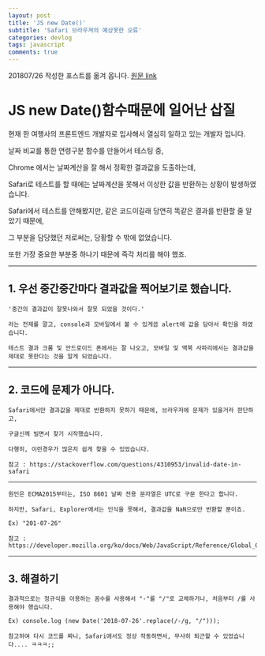 ```yaml
---
layout: post
title: 'JS new Date()'
subtitle: 'Safari 브라우져의 예상못한 오류'
categories: devlog
tags: javascript
comments: true
---
```


201807/26 작성한 포스트를 옮겨 옵니다. [원문 link](https://github.com/bluelion2/bluelion2.github/blob/master/_posts/2018-07-26-JS%20new%20Date().md)

# JS new Date()함수때문에 일어난 삽질


현재 한 여행사의 프론트엔드 개발자로 입사해서 열심히 일하고 있는 개발자 입니다.

날짜 비교를 통한 연령구분 함수를 만들어서 테스팅 중,

Chrome 에서는 날짜계산을 잘 해서 정확한 결과값을 도출하는데,

Safari로 테스트를 할 때에는 날짜계산을 못해서 이상한 값을 반환하는 상황이 발생하였습니다.


Safari에서 테스트를 안해봤지만, 같은 코드이길래 당연히 똑같은 결과를 반환할 줄 알았기 때문에,

그 부분을 담당했던 저로써는, 당황할 수 밖에 없었습니다.

또한 가장 중요한 부분중 하나기 때문에 즉각 처리를 해야 했죠.



---


## 1. 우선 중간중간마다 결과값을 찍어보기로 했습니다.


    '중간의 결과값이 잘못나와서 잘못 되었을 것이다.'

    라는 전제를 깔고, console과 모바일에서 볼 수 있게끔 alert에 값을 담아서 확인을 하였습니다.

    테스트 결과 크롬 및 안드로이드 폰에서는 잘 나오고, 모바일 및 맥북 사파리에서는 결과값을 제대로 못한다는 것을 알게 되었습니다.


---


## 2. 코드에 문제가 아니다.


    Safari에서만 결과값을 제대로 반환하지 못하기 때문에, 브라우저에 문제가 있을거라 판단하고,

    구글신께 빌면서 찾기 시작했습니다.

    다행히, 이런경우가 많은지 쉽게 찾을 수 있었습니다.

    참고 : https://stackoverflow.com/questions/4310953/invalid-date-in-safari


---


    원인은 ECMA2015부터는, ISO 8601 날짜 전용 문자열은 UTC로 구문 한다고 합니다.

    하지만, Safari, Explorer에서는 인식을 못해서, 결과값을 NaN으로만 반환할 뿐이죠.

    Ex) "201-07-26"

    참고 : https://developer.mozilla.org/ko/docs/Web/JavaScript/Reference/Global_Objects/Date/parse


---


## 3. 해결하기

    결과적으로는 정규식을 이용하는 꼼수를 사용해서 "-"를 "/"로 교체하거나, 처음부터 /를 사용해야 했습니다.

    Ex) console.log (new Date('2018-07-26'.replace(/-/g, "/")));

    참고하여 다시 코드를 짜니, Safari에서도 정상 작동하면서, 무사히 퇴근할 수 있었습니다.... ㅋㅋㅋ;;

